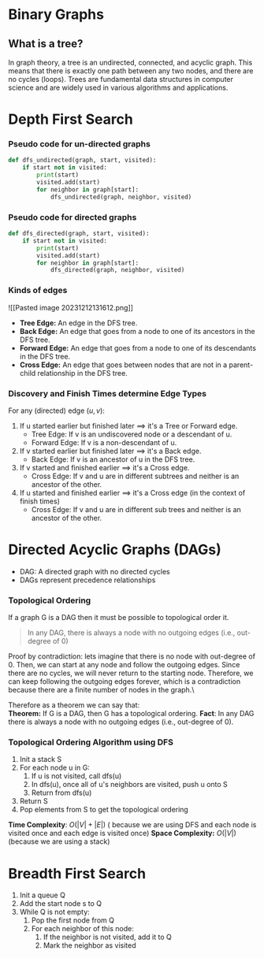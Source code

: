 # Binary Graphs
## What is a tree?
In graph theory, a tree is an undirected, connected, and acyclic graph. This means that there is exactly one path between any two nodes, and there are no cycles (loops). Trees are fundamental data structures in computer science and are widely used in various algorithms and applications.

# Depth First Search
### Pseudo code for un-directed graphs
```python
def dfs_undirected(graph, start, visited):
    if start not in visited:
        print(start)
        visited.add(start)
        for neighbor in graph[start]:
            dfs_undirected(graph, neighbor, visited)
```

### Pseudo code for directed graphs
```python
def dfs_directed(graph, start, visited):
    if start not in visited:
        print(start)
        visited.add(start)
        for neighbor in graph[start]:
            dfs_directed(graph, neighbor, visited)
```

### Kinds of edges
![[Pasted image 20231212131612.png]]
- **Tree Edge:** An edge in the DFS tree.
- **Back Edge:** An edge that goes from a node to one of its ancestors in the DFS tree.
- **Forward Edge:** An edge that goes from a node to one of its descendants in the DFS tree.
- **Cross Edge:** An edge that goes between nodes that are not in a parent-child relationship in the DFS tree.
### Discovery and Finish Times determine Edge Types
For any (directed) edge ($u,v$):
1. If u started earlier but finished later ⟹ it's a Tree or Forward edge.
   - Tree Edge: If v is an undiscovered node or a descendant of u.
   - Forward Edge: If v is a non-descendant of u.
2. If v started earlier but finished later ⟹ it's a Back edge.
   - Back Edge: If v is an ancestor of u in the DFS tree.
3. If v started and finished earlier ⟹ it's a Cross edge.
   - Cross Edge: If v and u are in different subtrees and neither is an ancestor of the other.
4. If u started and finished earlier ⟹ it's a Cross edge (in the context of finish times)
   - Cross Edge: If v and u are in different sub trees and neither is an ancestor of the other.



# Directed Acyclic Graphs (DAGs)
- DAG: A directed graph with no directed cycles
- DAGs represent precedence relationships
### Topological Ordering
If a graph G is a DAG then it must be possible to topological order it.

> In any DAG, there is always a node with no outgoing edges (i.e., out-degree of 0)

Proof by contradiction: lets imagine that there is no node with out-degree of 0. Then, we can start at any node and follow the outgoing edges. Since there are no cycles, we will never return to the starting node. Therefore, we can keep following the outgoing edges forever, which is a contradiction because there are a finite number of nodes in the graph.\

Therefore as a theorem we can say that:\
**Theorem:** If G is a DAG, then G has a topological ordering.
**Fact**: In any DAG there is always a node with no outgoing edges (i.e., out-degree of 0).

### Topological Ordering Algorithm using DFS
1. Init a stack S
2. For each node u in G:
   1. If u is not visited, call dfs(u)
   2. In dfs(u), once all of u's neighbors are visited, push u onto S
   3. Return from dfs(u)
3. Return S
4. Pop elements from S to get the topological ordering

**Time Complexity**: $O(|V|+|E|)$ ( because we are using DFS and each node is visited once and each edge is visited once) 
**Space Complexity:** $O(|V|)$ (because we are using a stack)




# Breadth First Search
1. Init a queue Q
2. Add the start node s to Q
3. While Q is not empty:
   1. Pop the first node from Q
   2. For each neighbor of this node:
      1. If the neighbor is not visited, add it to Q
      2. Mark the neighbor as visited



